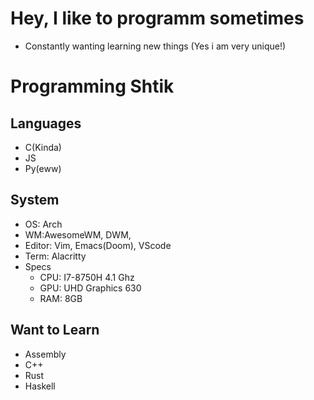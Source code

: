 # Hey, I like to programm sometimes

- Constantly wanting learning new things (Yes i am very unique!)

# Programming Shtik

## Languages
- C(Kinda)
- JS
- Py(eww)
## System
- OS: Arch
- WM:AwesomeWM, DWM,
- Editor: Vim, Emacs(Doom), VScode
- Term: Alacritty
- Specs
  - CPU: I7-8750H 4.1 Ghz
  - GPU: UHD Graphics 630
  - RAM: 8GB

## Want to Learn
- Assembly
- C++
- Rust
- Haskell
